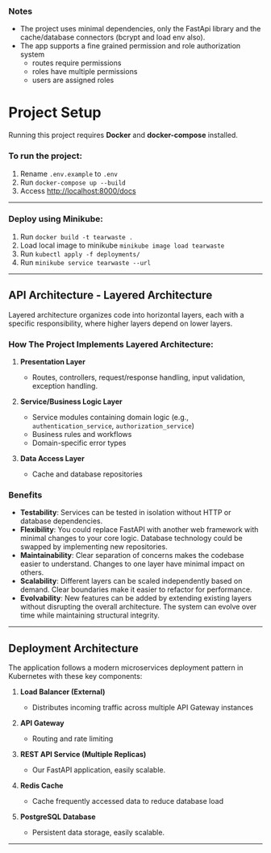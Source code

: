 ### Notes
- The project uses minimal dependencies, only the FastApi library and the cache/database connectors (bcrypt and load env also).
- The app supports a fine grained permission and role authorization system
  - routes require permissions
  - roles have multiple permissions
  - users are assigned roles


# Project Setup

Running this project requires **Docker** and **docker-compose** installed.

### To run the project:
1. Rename `.env.example` to `.env`
2. Run `docker-compose up --build`
3. Access [http://localhost:8000/docs](http://localhost:8000/docs)
---

### Deploy using Minikube:
1. Run `docker build -t tearwaste .`
2. Load local image to minikube `minikube image load tearwaste`
3. Run `kubectl apply -f deployments/`
4. Run `minikube service tearwaste --url`
---


## API Architecture - Layered Architecture

Layered architecture organizes code into horizontal layers, each with a specific responsibility, where higher layers depend on lower layers.

### How The Project Implements Layered Architecture:

1. **Presentation Layer**
   - Routes, controllers, request/response handling, input validation, exception handling.

2. **Service/Business Logic Layer**
   - Service modules containing domain logic (e.g., `authentication_service`, `authorization_service`)
   - Business rules and workflows
   - Domain-specific error types

3. **Data Access Layer**
   - Cache and database repositories

### Benefits

- **Testability**: Services can be tested in isolation without HTTP or database dependencies.
- **Flexibility**: You could replace FastAPI with another web framework with minimal changes to your core logic. Database technology could be swapped by implementing new repositories.
- **Maintainability**: Clear separation of concerns makes the codebase easier to understand. Changes to one layer have minimal impact on others.
- **Scalability**: Different layers can be scaled independently based on demand. Clear boundaries make it easier to refactor for performance.
- **Evolvability**: New features can be added by extending existing layers without disrupting the overall architecture. The system can evolve over time while maintaining structural integrity.

---

## Deployment Architecture

The application follows a modern microservices deployment pattern in Kubernetes with these key components:

1. **Load Balancer (External)**
   - Distributes incoming traffic across multiple API Gateway instances

2. **API Gateway**
   - Routing and rate limiting

3. **REST API Service (Multiple Replicas)**
   - Our FastAPI application, easily scalable.

4. **Redis Cache**
   - Cache frequently accessed data to reduce database load

5. **PostgreSQL Database**
   - Persistent data storage, easily scalable.

---

